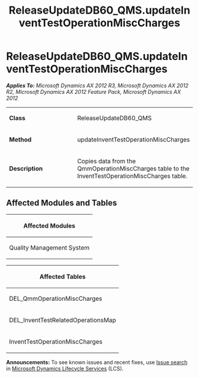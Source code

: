 ﻿---
title: ReleaseUpdateDB60_QMS.updateInventTestOperationMiscCharges
TOCTitle: ReleaseUpdateDB60_QMS.updateInventTestOperationMiscCharges
ms:assetid: 3715484b-1644-df9f-097b-2adb201f2f2c
ms:mtpsurl: https://msdn.microsoft.com/en-us/library/JJ685184(v=AX.60)
ms:contentKeyID: 49707637
ms.date: 05/18/2015
mtps_version: v=AX.60
---

# ReleaseUpdateDB60\_QMS.updateInventTestOperationMiscCharges 


_**Applies To:** Microsoft Dynamics AX 2012 R3, Microsoft Dynamics AX 2012 R2, Microsoft Dynamics AX 2012 Feature Pack, Microsoft Dynamics AX 2012_

<table>
<colgroup>
<col style="width: 50%" />
<col style="width: 50%" />
</colgroup>
<tbody>
<tr class="odd">
<td><p><strong>Class</strong></p></td>
<td><p>ReleaseUpdateDB60_QMS</p></td>
</tr>
<tr class="even">
<td><p><strong>Method</strong></p></td>
<td><p>updateInventTestOperationMiscCharges</p></td>
</tr>
<tr class="odd">
<td><p><strong>Description</strong></p></td>
<td><p>Copies data from the QmmOperationMiscCharges table to the InventTestOperationMiscCharges table.</p></td>
</tr>
</tbody>
</table>


## Affected Modules and Tables

<table>
<colgroup>
<col style="width: 100%" />
</colgroup>
<thead>
<tr class="header">
<th><p>Affected Modules</p></th>
</tr>
</thead>
<tbody>
<tr class="odd">
<td><p>Quality Management System</p></td>
</tr>
</tbody>
</table>


<table>
<colgroup>
<col style="width: 100%" />
</colgroup>
<thead>
<tr class="header">
<th><p>Affected Tables</p></th>
</tr>
</thead>
<tbody>
<tr class="odd">
<td><p>DEL_QmmOperationMiscCharges</p></td>
</tr>
<tr class="even">
<td><p>DEL_InventTestRelatedOperationsMap</p></td>
</tr>
<tr class="odd">
<td><p>InventTestOperationMiscCharges</p></td>
</tr>
</tbody>
</table>

  
**Announcements:** To see known issues and recent fixes, use [Issue search](http://go.microsoft.com/fwlink/?linkid=389258) in [Microsoft Dynamics Lifecycle Services](http://go.microsoft.com/fwlink/?linkid=306505) (LCS).

